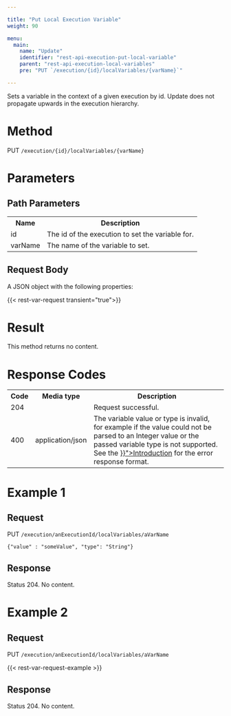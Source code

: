 ```yaml
---

title: "Put Local Execution Variable"
weight: 90

menu:
  main:
    name: "Update"
    identifier: "rest-api-execution-put-local-variable"
    parent: "rest-api-execution-local-variables"
    pre: "PUT `/execution/{id}/localVariables/{varName}`"

---
```



Sets a variable in the context of a given execution by id. Update does not propagate upwards in the execution hierarchy.


# Method

PUT `/execution/{id}/localVariables/{varName}`


# Parameters

## Path Parameters

<table class="table table-striped">
  <tr>
    <th>Name</th>
    <th>Description</th>
  </tr>
  <tr>
    <td>id</td>
    <td>The id of the execution to set the variable for.</td>
  </tr>
  <tr>
    <td>varName</td>
    <td>The name of the variable to set.</td>
  </tr>
</table>

## Request Body

A JSON object with the following properties:

{{< rest-var-request transient="true">}}


# Result

This method returns no content.


# Response Codes

<table class="table table-striped">
  <tr>
    <th>Code</th>
    <th>Media type</th>
    <th>Description</th>
  </tr>
  <tr>
    <td>204</td>
    <td></td>
    <td>Request successful.</td>
  </tr>
  <tr>
    <td>400</td>
    <td>application/json</td>
    <td>The variable value or type is invalid, for example if the value could not be parsed to an Integer value or the passed variable type is not supported. See the <a href="{{< ref "/reference/rest/overview/_index.md#error-handling" >}}">Introduction</a> for the error response format.</td>
  </tr>
</table>


# Example 1

## Request

PUT `/execution/anExecutionId/localVariables/aVarName`

    {"value" : "someValue", "type": "String"}

## Response

Status 204. No content.


# Example 2

## Request

PUT `/execution/anExecutionId/localVariables/aVarName`

{{< rest-var-request-example >}}

## Response

Status 204. No content.
